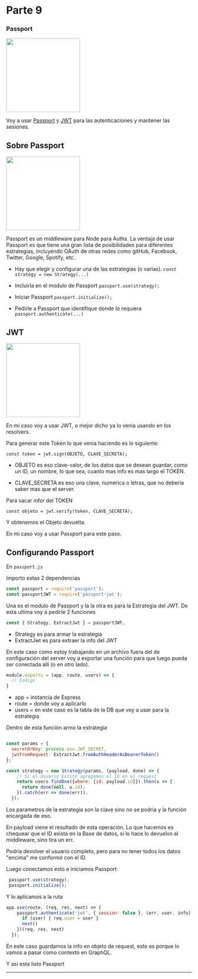 # Parte 9
### Passport

<img src="https://cdn.icon-icons.com/icons2/885/PNG/512/9th_icon-icons.com_68912.png" width="200">

Voy a usar [Passport](http://www.passportjs.org/) y [JWT](https://jwt.io/) para las autenticaciones y mantener las sesiones.

## Sobre Passport

<img src="https://cdn.glitch.com/project-avatar/0d184ee3-fd8d-4b94-acf4-b4e686e57375.png" width="200">

Passport es un middleware para Node para Auths. La ventaja de usar Passport es que tiene una gran lista de posibilidades para diferentes estrategias, incluyendo OAuth de otras redes como gitHub, Facebook, Twitter, Google, Spotify, etc.. 

* Hay que elegir y configurar una de las estrategias (o varias).
`const strategy = new Strategy(...)`

* Incluirla en el modulo de Passport
`passport.use(strategy);`

* Iniciar Passport
`passport.initialize();`

* Pedirle a Passport que identifique donde lo requiera
`passport.authenticate(...)`

## JWT

<img src="https://jwt.io/img/logo-asset.svg" width="200">

En mi caso voy a usar JWT, o mejor dicho ya lo venia usando en los resolvers. 

Para generar este Token lo que venia haciendo es lo siguiente:

`const token = jwt.sign(OBJETO, CLAVE_SECRETA);`

* OBJETO es eso clave-valor, de los datos que se desean guardar, como un ID, un nombre, lo que sea, cuanto mas info es mas largo el TOKEN.

* CLAVE_SECRETA es eso una clave, numerica o letras, que no deberia saber mas que el server.

Para sacar infor del TOKEN

`const objeto = jwt.verify(token, CLAVE_SECRETA);` 

Y obtenemos el Objeto devuelta.

En mi caso voy a usar Passport para este paso.

## Configurando Passport

En `passport.js`

Importo estas 2 dependencias

```javascript
const passport = require('passport');
const passportJWT = require('passport-jwt');
```

Una es el modulo de Passport y la la otra es para la Estrategia del JWT. De esta ultima voy a pedirle 2 funciones

```javascript
const { Strategy, ExtractJwt } = passportJWT;
```

* Strategy es para armar la estrategia
* ExtractJwt es para extraer la info del JWT

En este caso como estoy trabajando en un archivo fuera del de configuración del server voy a exportar una función para que luego pueda ser conectada allí (o en otro lado).

```javascript
module.exports = (app, route, users) => {
  // Codigo
}
```

* app = instancia de Express
* route = donde voy a aplicarlo
* users = en este caso es la tabla de la DB que voy a usar para la estrategia

Dentro de esta función armo la estrategia

```javascript

const params = {
  secretOrKey: process.env.JWT_SECRET,
  jwtFromRequest: ExtractJwt.fromAuthHeaderAsBearerToken()
};

const strategy = new Strategy(params, (payload, done) => { 
    // Si el Usuario Existe agregamos el ID en el request
    return users.findOne({where: {id: payload.id}}).then(u => {
      return done(null, u.id);
    }).catch(err => done(err));
  });
```

Los parametros de la estrategia son la clave sino no se podria y la función encargada de eso.

En payload viene el resultado de esta operación. Lo que hacemos es chequear que el ID exista en la Base de datos, si lo hace lo devuelvo al middleware, sino tira un err.

Podria devolver el usuario completo, pero para no tener todos los datos "encima" me conformó con el ID.

Luego conectamos esto e iniciamos Passport

```javascript
 passport.use(strategy);
 passport.initialize();
```

Y lo aplicamos a la ruta

```javascript
app.use(route, (req, res, next) => {
    passport.authenticate('jwt', { session: false }, (err, user, info) => {
      if (user) { req.user = user }
      next()
    })(req, res, next)
  });
```

En este caso guardamos la info en objeto de request, esto es porque lo vamos a pasar como contexto en GraphQL.

Y asi esta listo Passport

- - - -
